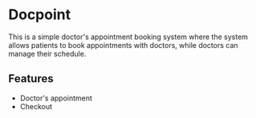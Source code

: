 # Docpoint
This is a simple doctor's appointment booking system where the system allows patients to book appointments with doctors, while doctors can manage their schedule.

## Features
- Doctor's appointment
- Checkout
